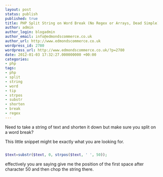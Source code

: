 ```yaml
---
layout: post
status: publish
published: true
title: PHP Split String on Word Break (No Regex or Arrays, Dead Simple)
author: admin
author_login: blogadmin
author_email: info@edmondscommerce.co.uk
author_url: http://www.edmondscommerce.co.uk
wordpress_id: 2780
wordpress_url: http://www.edmondscommerce.co.uk/?p=2780
date: 2012-01-03 17:32:27.000000000 +00:00
categories:
- php
tags:
- php
- split
- string
- word
- tip
- strpos
- substr
- shorten
- break
- regex
---
```

Need to take a string of text and shorten it down but make sure you split on a word break?

This little snippet might be exactly what you are looking for.

```php

$text=substr($text, 0, strpos($text, ' ', 50));

```

effectively you are saying give me the position of the first space after character 50 and then chop the string there.

